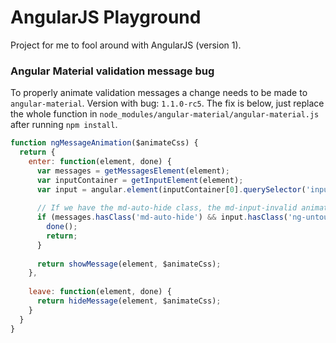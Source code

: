 # AngularJS Playground

Project for me to fool around with AngularJS (version 1).


### Angular Material validation message bug

To properly animate validation messages a change needs to be made to `angular-material`. 
Version with bug: `1.1.0-rc5`. The fix is below, just replace the whole function in `node_modules/angular-material/angular-material.js` after running `npm install`.

```javascript
function ngMessageAnimation($animateCss) {
  return {
    enter: function(element, done) {
      var messages = getMessagesElement(element);
      var inputContainer = getInputElement(element);
      var input = angular.element(inputContainer[0].querySelector('input'));
  
      // If we have the md-auto-hide class, the md-input-invalid animation will fire, so we can skip
      if (messages.hasClass('md-auto-hide') && input.hasClass('ng-untouched')) {
        done();
        return;
      }
  
      return showMessage(element, $animateCss);
    },
  
    leave: function(element, done) {
      return hideMessage(element, $animateCss);
    }
  }
}
```